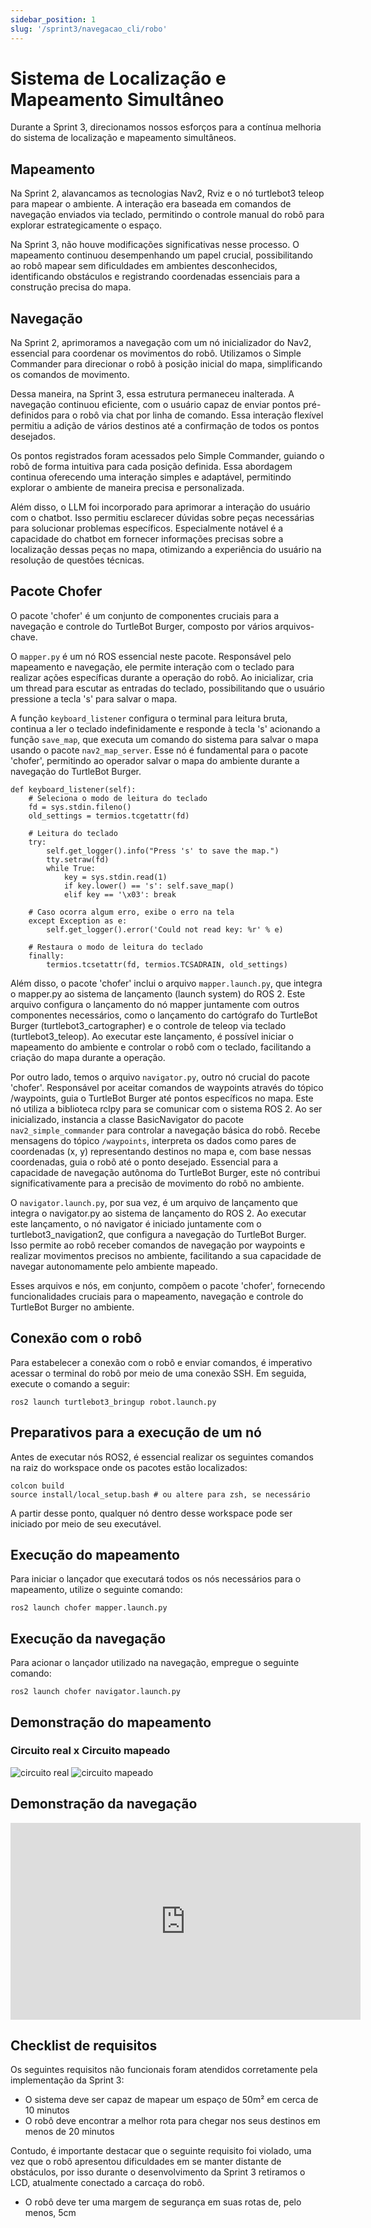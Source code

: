 ```yaml
---
sidebar_position: 1
slug: '/sprint3/navegacao_cli/robo'
---
```


# Sistema de Localização e Mapeamento Simultâneo

Durante a Sprint 3, direcionamos nossos esforços para a contínua melhoria do sistema de localização e mapeamento simultâneos.

## Mapeamento

Na Sprint 2, alavancamos as tecnologias Nav2, Rviz e o nó turtlebot3 teleop para mapear o ambiente. A interação era baseada em comandos de navegação enviados via teclado, permitindo o controle manual do robô para explorar estrategicamente o espaço.

Na Sprint 3, não houve modificações significativas nesse processo. O mapeamento continuou desempenhando um papel crucial, possibilitando ao robô mapear sem dificuldades em ambientes desconhecidos, identificando obstáculos e registrando coordenadas essenciais para a construção precisa do mapa.

## Navegação

Na Sprint 2, aprimoramos a navegação com um nó inicializador do Nav2, essencial para coordenar os movimentos do robô. Utilizamos o Simple Commander para direcionar o robô à posição inicial do mapa, simplificando os comandos de movimento.

Dessa maneira, na Sprint 3, essa estrutura permaneceu inalterada. A navegação continuou eficiente, com o usuário capaz de enviar pontos pré-definidos para o robô via chat por linha de comando. Essa interação flexível permitiu a adição de vários destinos até a confirmação de todos os pontos desejados.

Os pontos registrados foram acessados pelo Simple Commander, guiando o robô de forma intuitiva para cada posição definida. Essa abordagem continua oferecendo uma interação simples e adaptável, permitindo explorar o ambiente de maneira precisa e personalizada.

Além disso, o LLM foi incorporado para aprimorar a interação do usuário com o chatbot. Isso permitiu esclarecer dúvidas sobre peças necessárias para solucionar problemas específicos. Especialmente notável é a capacidade do chatbot em fornecer informações precisas sobre a localização dessas peças no mapa, otimizando a experiência do usuário na resolução de questões técnicas.

## Pacote Chofer

O pacote 'chofer' é um conjunto de componentes cruciais para a navegação e controle do TurtleBot Burger, composto por vários arquivos-chave.

O `mapper.py` é um nó ROS essencial neste pacote. Responsável pelo mapeamento e navegação, ele permite interação com o teclado para realizar ações específicas durante a operação do robô. Ao inicializar, cria um thread para escutar as entradas do teclado, possibilitando que o usuário pressione a tecla 's' para salvar o mapa. 

A função `keyboard_listener` configura o terminal para leitura bruta, continua a ler o teclado indefinidamente e responde à tecla 's' acionando a função `save_map`, que executa um comando do sistema para salvar o mapa usando o pacote `nav2_map_server`. Esse nó é fundamental para o pacote 'chofer', permitindo ao operador salvar o mapa do ambiente durante a navegação do TurtleBot Burger.

```
def keyboard_listener(self):
    # Seleciona o modo de leitura do teclado
    fd = sys.stdin.fileno()
    old_settings = termios.tcgetattr(fd)
    
    # Leitura do teclado
    try:
        self.get_logger().info("Press 's' to save the map.")
        tty.setraw(fd)
        while True:
            key = sys.stdin.read(1) 
            if key.lower() == 's': self.save_map()
            elif key == '\x03': break
    
    # Caso ocorra algum erro, exibe o erro na tela
    except Exception as e:
        self.get_logger().error('Could not read key: %r' % e)
    
    # Restaura o modo de leitura do teclado
    finally:
        termios.tcsetattr(fd, termios.TCSADRAIN, old_settings)
```

Além disso, o pacote 'chofer' inclui o arquivo `mapper.launch.py`, que integra o mapper.py ao sistema de lançamento (launch system) do ROS 2. Este arquivo configura o lançamento do nó mapper juntamente com outros componentes necessários, como o lançamento do cartógrafo do TurtleBot Burger (turtlebot3_cartographer) e o controle de teleop via teclado (turtlebot3_teleop). Ao executar este lançamento, é possível iniciar o mapeamento do ambiente e controlar o robô com o teclado, facilitando a criação do mapa durante a operação.

Por outro lado, temos o arquivo `navigator.py`, outro nó crucial do pacote 'chofer'. Responsável por aceitar comandos de waypoints através do tópico /waypoints, guia o TurtleBot Burger até pontos específicos no mapa. Este nó utiliza a biblioteca rclpy para se comunicar com o sistema ROS 2. Ao ser inicializado, instancia a classe BasicNavigator do pacote `nav2_simple_commander` para controlar a navegação básica do robô. Recebe mensagens do tópico `/waypoints`, interpreta os dados como pares de coordenadas (x, y) representando destinos no mapa e, com base nessas coordenadas, guia o robô até o ponto desejado. Essencial para a capacidade de navegação autônoma do TurtleBot Burger, este nó contribui significativamente para a precisão de movimento do robô no ambiente.

O `navigator.launch.py`, por sua vez, é um arquivo de lançamento que integra o navigator.py ao sistema de lançamento do ROS 2. Ao executar este lançamento, o nó navigator é iniciado juntamente com o turtlebot3_navigation2, que configura a navegação do TurtleBot Burger. Isso permite ao robô receber comandos de navegação por waypoints e realizar movimentos precisos no ambiente, facilitando a sua capacidade de navegar autonomamente pelo ambiente mapeado.

Esses arquivos e nós, em conjunto, compõem o pacote 'chofer', fornecendo funcionalidades cruciais para o mapeamento, navegação e controle do TurtleBot Burger no ambiente.

## Conexão com o robô

Para estabelecer a conexão com o robô e enviar comandos, é imperativo acessar o terminal do robô por meio de uma conexão SSH. Em seguida, execute o comando a seguir:
```
ros2 launch turtlebot3_bringup robot.launch.py
```

## Preparativos para a execução de um nó

Antes de executar nós ROS2, é essencial realizar os seguintes comandos na raiz do workspace onde os pacotes estão localizados:
```
colcon build
source install/local_setup.bash # ou altere para zsh, se necessário
```
A partir desse ponto, qualquer nó dentro desse workspace pode ser iniciado por meio de seu executável.

## Execução do mapeamento 

Para iniciar o lançador que executará todos os nós necessários para o mapeamento, utilize o seguinte comando:

```
ros2 launch chofer mapper.launch.py
```

## Execução da navegação

Para acionar o lançador utilizado na navegação, empregue o seguinte comando:
```
ros2 launch chofer navigator.launch.py
```

## Demonstração do mapeamento

### Circuito real x Circuito mapeado

![circuito real](../../../static/img/circuito_real.jpg)
![circuito mapeado](../../../static/img/circuito_mapeado.png)

## Demonstração da navegação

<iframe width="560" height="315" src="https://www.youtube.com/embed/VTZQujUkQRs?si=LM92U75XIe5w-iH_" frameborder="0" allow="autoplay; encrypted-media" allowfullscreen></iframe>

## Checklist de requisitos

Os seguintes requisitos não funcionais foram atendidos corretamente pela implementação da Sprint 3:

- O sistema deve ser capaz de mapear um espaço de 50m² em cerca de 10 minutos
- O robô deve encontrar a melhor rota para chegar nos seus destinos em menos de 20 minutos

Contudo, é importante destacar que o seguinte requisito foi violado, uma vez que o robô apresentou dificuldades em se manter distante de obstáculos, por isso durante o desenvolvimento da Sprint 3 retiramos o LCD, atualmente conectado a carcaça do robô.

- O robô deve ter uma margem de segurança em suas rotas de, pelo menos, 5cm

